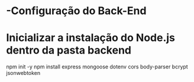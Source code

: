 # -Configuração do Back-End

# Inicializar a instalação do Node.js dentro da pasta backend

npm init -y
npm install express mongoose dotenv cors body-parser bcrypt jsonwebtoken
